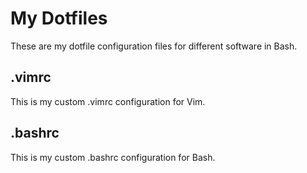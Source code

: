 # My Dotfiles
These are my dotfile configuration files for different software in Bash.
## .vimrc 
This is my custom .vimrc configuration for Vim.
## .bashrc
This is my custom .bashrc configuration for Bash.
